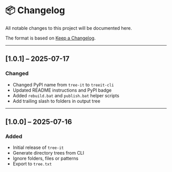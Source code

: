 # 📦 Changelog

All notable changes to this project will be documented here.

The format is based on [Keep a Changelog](https://keepachangelog.com/en/1.0.0/).

---

## [1.0.1] – 2025-07-17

### Changed
- Changed PyPI name from `tree-it` to `treeit-cli`
- Updated README instructions and PyPI badge
- Added `rebuild.bat` and `publish.bat` helper scripts
- Add trailing slash to folders in output tree

---

## [1.0.0] – 2025-07-16

### Added
- Initial release of `tree-it`
- Generate directory trees from CLI
- Ignore folders, files or patterns
- Export to `tree.txt`
